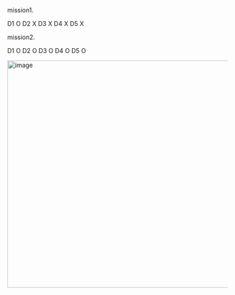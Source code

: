 
mission1.

D1 O
D2 X
D3 X
D4 X
D5 X

mission2.

D1 O
D2 O
D3 O
D4 O
D5 O

<img width="1665" height="520" alt="image" src="https://github.com/user-attachments/assets/d7c8821e-c89f-4d0e-958a-4b9535fae2f5" />
